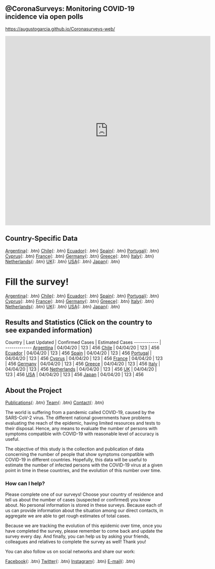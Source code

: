 ## @CoronaSurveys: Monitoring COVID-19 incidence via open polls

https://augustogarcia.github.io/Coronasurveys-web/

<iframe src="https://covid19.algolysis.com/grafana/d/G_Aw4CrZk/coronasurveys?tab=visualization&panelId=18&edit&fullscreen&orgId=1&var-code=PT&var-country=Portugal&var-reach=150&var-population=1000000&from=1583441481390&to=1586033481391" width="650" height="600" frameborder="0"></iframe>

## Country-Specific Data

[Argentina](https://augustogarcia.github.io/Coronasurveys-web/results/argentina){: .btn}
[Chile](https://augustogarcia.github.io/Coronasurveys-web/results/chile){: .btn}
[Ecuador](https://augustogarcia.github.io/Coronasurveys-web/results/ecuador){: .btn}
[Spain](https://augustogarcia.github.io/Coronasurveys-web/results/spain){: .btn}
[Portugal](https://augustogarcia.github.io/Coronasurveys-web/results/portugal){: .btn}
[Cyprus](https://augustogarcia.github.io/Coronasurveys-web/results/cyprus){: .btn}
[France](https://augustogarcia.github.io/Coronasurveys-web/results/france){: .btn}
[Germany](https://augustogarcia.github.io/Coronasurveys-web/results/germany){: .btn}
[Greece](https://augustogarcia.github.io/Coronasurveys-web/results/greece){: .btn}
[Italy](https://augustogarcia.github.io/Coronasurveys-web/results/italy){: .btn}
[Netherlands](https://augustogarcia.github.io/Coronasurveys-web/results/netherlands){: .btn}
[UK](https://augustogarcia.github.io/Coronasurveys-web/results/uk){: .btn}
[USA](https://augustogarcia.github.io/Coronasurveys-web/results/usa){: .btn}
[Japan](https://augustogarcia.github.io/Coronasurveys-web/results/japan){: .btn}

# Fill the survey!

[Argentina](https://tinyurl.com/coronasurveysargentina){: .btn}
[Chile](https://tinyurl.com/coronasurveyschile){: .btn}
[Ecuador](https://tinyurl.com/coronasurveysecuador){: .btn}
[Spain](http://spain.coronasurveys.com){: .btn}
[Portugal](https://tinyurl.com/coronasurveysportugal){: .btn}
[Cyprus](http://cyprus.coronasurveys.com){: .btn}
[France](https://tinyurl.com/coronasurveysfrance){: .btn}
[Germany](https://tinyurl.com/coronasurveysgermany){: .btn}
[Greece](https://tinyurl.com/coronasurveysgreece){: .btn}
[Italy](https://tinyurl.com/coronasurveysitaly){: .btn}
[Netherlands](https://tinyurl.com/coronasurveysnetherlands){: .btn}
[UK](https://tinyurl.com/coronasurveysuk){: .btn}
[USA](https://tinyurl.com/coronasurveysusa){: .btn}
[Japan](https://tinyurl.com/coronasurveysjapan){: .btn}

## Results and Statistics (Click on the country to see expanded information)

Country | Last Updated | Confirmed Cases | Estimated Cases
------------ | -------------
[Argentina](https://augustogarcia.github.io/Coronasurveys-web/results/argentina) | 04/04/20 | 123 | 456
[Chile](https://augustogarcia.github.io/Coronasurveys-web/results/chile) | 04/04/20 | 123 | 456
[Ecuador](https://augustogarcia.github.io/Coronasurveys-web/results/ecuador) | 04/04/20 | 123 | 456
[Spain](https://augustogarcia.github.io/Coronasurveys-web/results/spain) | 04/04/20 | 123 | 456
[Portugal](https://augustogarcia.github.io/Coronasurveys-web/results/portugal) | 04/04/20 | 123 | 456
[Cyprus](https://augustogarcia.github.io/Coronasurveys-web/results/cyprus) | 04/04/20 | 123 | 456
[France](https://augustogarcia.github.io/Coronasurveys-web/results/france) | 04/04/20 | 123 | 456
[Germany](https://augustogarcia.github.io/Coronasurveys-web/results/germany) | 04/04/20 | 123 | 456
[Greece](https://augustogarcia.github.io/Coronasurveys-web/results/greece) | 04/04/20 | 123 | 456
[Italy](https://augustogarcia.github.io/Coronasurveys-web/results/italy) | 04/04/20 | 123 | 456
[Netherlands](https://augustogarcia.github.io/Coronasurveys-web/results/netherlands) | 04/04/20 | 123 | 456
[UK](https://augustogarcia.github.io/Coronasurveys-web/results/uk) | 04/04/20 | 123 | 456
[USA](https://augustogarcia.github.io/Coronasurveys-web/results/usa) | 04/04/20 | 123 | 456
[Japan](https://augustogarcia.github.io/Coronasurveys-web/results/japan) | 04/04/20 | 123 | 456

## About the Project
[Publications](https://augustogarcia.github.io/Coronasurveys-web/info/publications){: .btn}
[Team](https://augustogarcia.github.io/Coronasurveys-web/info/team){: .btn}
[Contact](https://augustogarcia.github.io/Coronasurveys-web/info/contact){: .btn}

The world is suffering from a pandemic called COVID-19, caused by the SARS-CoV-2 virus. The different national governments have problems evaluating the reach of the epidemic, having limited resources and tests to their disposal. Hence, any means to evaluate the number of persons with symptoms compatible with COVID-19 with reasonable level of accuracy is useful.

The objective of this study is the collection and publication of data concerning the number of people that show symptoms compatible with COVID-19 in different countries. Hopefully, this data will be useful to estimate the number of infected persons with the COVID-19 virus at a given point in time in these countries, and the evolution of this number over time.

### How can I help?

Please complete one of our surveys! Choose your country of residence and tell us about the number of cases (suspected or confirmed) you know about. No personal information is stored in these surveys. Because each of us can provide information about the situation among our direct contacts, in aggregate we are able to get rough estimates of total cases.

Because we are tracking the evolution of this epidemic over time, once you have completed the survey, please remember to come back and update the survey every day. And finally, you can help us by asking your friends, colleagues and relatives to complete the survey as well! Thank you!

You can also follow us on social networks and share our work:

[Facebook](https://www.facebook.com/groups/209076966867175/){: .btn}
[Twitter](https://twitter.com/coronasurveys){: .btn}
[Instagram](https://www.instagram.com/coronasurveys/){: .btn}
[E-mail](mailto:coronasurveys@gmail.com){: .btn}
